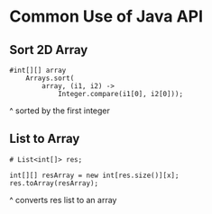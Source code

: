 # Common Use of Java API

## Sort 2D Array 
```
#int[][] array 
    Arrays.sort(
        array, (i1, i2) ->    
            Integer.compare(i1[0], i2[0])); 

```
^ sorted by the first integer

## List to Array 
```
# List<int[]> res;

int[][] resArray = new int[res.size()][x];
res.toArray(resArray);
```
^ converts res list to an array
